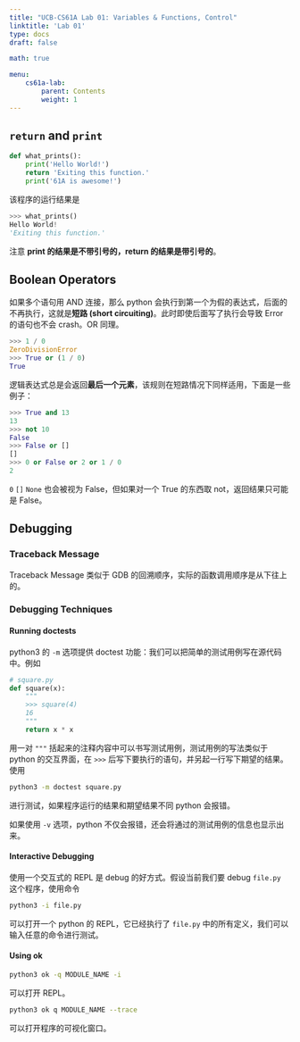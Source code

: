 ```yaml
---
title: "UCB-CS61A Lab 01: Variables & Functions, Control"
linktitle: 'Lab 01'
type: docs
draft: false

math: true

menu:
    cs61a-lab:
        parent: Contents
        weight: 1
---
```


## `return` and `print`

```python
def what_prints():
    print('Hello World!')
    return 'Exiting this function.'
    print('61A is awesome!')
```

该程序的运行结果是

```python
>>> what_prints()
Hello World!
'Exiting this function.'
```

注意 **print 的结果是不带引号的，return 的结果是带引号的**。

## Boolean Operators

如果多个语句用 AND 连接，那么 python 会执行到第一个为假的表达式，后面的不再执行，这就是**短路 (short circuiting)**。此时即使后面写了执行会导致 Error 的语句也不会 crash。OR 同理。

```python
>>> 1 / 0
ZeroDivisionError
>>> True or (1 / 0)
True
```

逻辑表达式总是会返回**最后一个元素**，该规则在短路情况下同样适用，下面是一些例子：

```python
>>> True and 13
13
>>> not 10
False
>>> False or []
[]
>>> 0 or False or 2 or 1 / 0
2
```

`0` `[]` `None` 也会被视为 False，但如果对一个 True 的东西取 not，返回结果只可能是 False。

## Debugging

### Traceback Message

Traceback Message 类似于 GDB 的回溯顺序，实际的函数调用顺序是从下往上的。

### Debugging Techniques

#### Running doctests

python3 的 `-m` 选项提供 doctest 功能：我们可以把简单的测试用例写在源代码中。例如

```python
# square.py
def square(x):
	"""
	>>> square(4)
	16
	"""
    return x * x
```

用一对 `"""` 括起来的注释内容中可以书写测试用例，测试用例的写法类似于 python 的交互界面，在 `>>>` 后写下要执行的语句，并另起一行写下期望的结果。使用 

```bash
python3 -m doctest square.py
```

进行测试，如果程序运行的结果和期望结果不同 python 会报错。

如果使用 `-v` 选项，python 不仅会报错，还会将通过的测试用例的信息也显示出来。

#### Interactive Debugging

使用一个交互式的 REPL 是 debug 的好方式。假设当前我们要 debug `file.py` 这个程序，使用命令

```bash
python3 -i file.py
```

可以打开一个 python 的 REPL，它已经执行了 `file.py` 中的所有定义，我们可以输入任意的命令进行测试。

#### Using ok

```bash
python3 ok -q MODULE_NAME -i
```

可以打开 REPL。

```bash
python3 ok q MODULE_NAME --trace
```

可以打开程序的可视化窗口。

